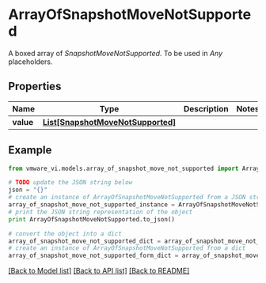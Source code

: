 # ArrayOfSnapshotMoveNotSupported

A boxed array of *SnapshotMoveNotSupported*. To be used in *Any* placeholders. 

## Properties
Name | Type | Description | Notes
------------ | ------------- | ------------- | -------------
**value** | [**List[SnapshotMoveNotSupported]**](SnapshotMoveNotSupported.md) |  | 

## Example

```python
from vmware_vi.models.array_of_snapshot_move_not_supported import ArrayOfSnapshotMoveNotSupported

# TODO update the JSON string below
json = "{}"
# create an instance of ArrayOfSnapshotMoveNotSupported from a JSON string
array_of_snapshot_move_not_supported_instance = ArrayOfSnapshotMoveNotSupported.from_json(json)
# print the JSON string representation of the object
print ArrayOfSnapshotMoveNotSupported.to_json()

# convert the object into a dict
array_of_snapshot_move_not_supported_dict = array_of_snapshot_move_not_supported_instance.to_dict()
# create an instance of ArrayOfSnapshotMoveNotSupported from a dict
array_of_snapshot_move_not_supported_form_dict = array_of_snapshot_move_not_supported.from_dict(array_of_snapshot_move_not_supported_dict)
```
[[Back to Model list]](../README.md#documentation-for-models) [[Back to API list]](../README.md#documentation-for-api-endpoints) [[Back to README]](../README.md)


